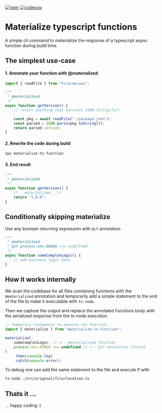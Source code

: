 [![npm](https://img.shields.io/npm/v/materialize-ts-function?label=materialize-ts-function&logo=npm)](https://www.npmjs.com/package/materialize-ts-function)
[![codecov](https://codecov.io/gh/stackables/materialize-ts-function/branch/main/graph/badge.svg?token=x1DmWF8EId)](https://codecov.io/gh/stackables/materialize-ts-function)

# Materialize typescript functions

A simple cli command to materialize the response of a typescript async function during build time.

## The simplest use-case

#### 1. Annotate your function with @materialized

```typescript
import { readFile } from "fs/promises";

/**
 * @materialized
 */
async function getVersion() {
	// return anything that survives JSON.stringify()

	const pkg = await readFile("./package.json");
	const parsed = JSON.parse(pkg.toString());
	return parsed.version;
}
```

#### 2. Rewrite the code during build

```bash
npx materialize-ts-function
```

#### 3. End result

```typescript
/**
 * @materialized
 */
async function getVersion() {
	/* __materialized__ */
	return "1.0.0";
}
```

## Conditionally skipping materialize

Use any boolean returning expression with `@if` annotation

```typescript
/**
 * @materialized
 * @if process.env.DEBUG !== undefined
 */
async function someComplexLogic() {
	// add business logic here
}
```

## How it works internally

We scan the codebase for all files containing functions with the `@materialized` annotation and temporarily add a simple statement to the end of the file to make it executable with `ts-node`.

Then we capture the output and replace the annotated functions body with the serialized response from the ts-node execution.

```typescript
// Temporary statements to execute the function
import { materialize } from "materialize-ts-function";

materialize(
	someComplexLogic, // <-- @materialized function
	process.env.DEBUG !== undefined // <-- @if annotation literal
)
	.then(console.log)
	.catch(console.error);
```

To debug one can add the same statement to the file and execute if with

```bash
ts-node ./src/original/file/location.ts
```

## Thats it ...

... happy coding :)

